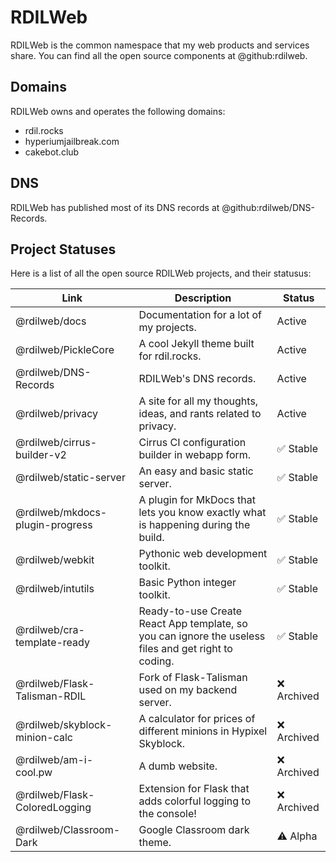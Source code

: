 # RDILWeb

RDILWeb is the common namespace that my web products and services share.
You can find all the open source components at @github:rdilweb.

## Domains

RDILWeb owns and operates the following domains:

* rdil.rocks
* hyperiumjailbreak.com
* cakebot.club

## DNS

RDILWeb has published most of its DNS records at @github:rdilweb/DNS-Records.

## Project Statuses

Here is a list of all the open source RDILWeb projects, and their statusus:

| **Link** | **Description** | **Status** |
|----------|-----------------|------------|
| @rdilweb/docs | Documentation for a lot of my projects. | Active |
| @rdilweb/PickleCore | A cool Jekyll theme built for rdil.rocks. | Active |
| @rdilweb/DNS-Records | RDILWeb's DNS records. | Active |
| @rdilweb/privacy | A site for all my thoughts, ideas, and rants related to privacy. | Active |
| @rdilweb/cirrus-builder-v2 | Cirrus CI configuration builder in webapp form. | :white_check_mark: Stable |
| @rdilweb/static-server | An easy and basic static server. | :white_check_mark: Stable |
| @rdilweb/mkdocs-plugin-progress | A plugin for MkDocs that lets you know exactly what is happening during the build. | :white_check_mark: Stable |
| @rdilweb/webkit | Pythonic web development toolkit. | :white_check_mark: Stable |
| @rdilweb/intutils | Basic Python integer toolkit. | :white_check_mark: Stable |
| @rdilweb/cra-template-ready | Ready-to-use Create React App template, so you can ignore the useless files and get right to coding. | :white_check_mark: Stable |
| @rdilweb/Flask-Talisman-RDIL | Fork of Flask-Talisman used on my backend server. | :x: Archived |
| @rdilweb/skyblock-minion-calc | A calculator for prices of different minions in Hypixel Skyblock. | :x: Archived |
| @rdilweb/am-i-cool.pw | A dumb website. | :x: Archived |
| @rdilweb/Flask-ColoredLogging | Extension for Flask that adds colorful logging to the console! | :x: Archived |
| @rdilweb/Classroom-Dark | Google Classroom dark theme. | :warning: Alpha |
